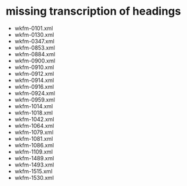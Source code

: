 # missing transcription of headings

* wkfm-0101.xml
* wkfm-0130.xml
* wkfm-0347.xml
* wkfm-0853.xml
* wkfm-0884.xml
* wkfm-0900.xml
* wkfm-0910.xml
* wkfm-0912.xml
* wkfm-0914.xml
* wkfm-0916.xml
* wkfm-0924.xml
* wkfm-0959.xml
* wkfm-1014.xml
* wkfm-1018.xml
* wkfm-1042.xml
* wkfm-1064.xml
* wkfm-1079.xml
* wkfm-1081.xml
* wkfm-1086.xml
* wkfm-1109.xml
* wkfm-1489.xml
* wkfm-1493.xml
* wkfm-1515.xml
* wkfm-1530.xml